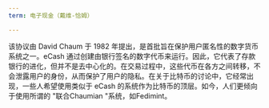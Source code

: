 ```yaml
---
term: 电子现金（戴维-恰姆）

---
```

该协议由 David Chaum 于 1982 年提出，是首批旨在保护用户匿名性的数字货币系统之一。eCash 通过创建由银行签名的数字代币来运行。因此，它代表了存款银行的进化，但并不是去中心化的。在交易过程中，这些代币在各方之间转移，不会泄露用户的身份，从而保护了用户的隐私。在关于比特币的讨论中，它经常出现，一些人希望使用类似于 eCash 的系统作为比特币的顶层。如今，人们更倾向于使用所谓的 "联合Chaumian "系统，如Fedimint。